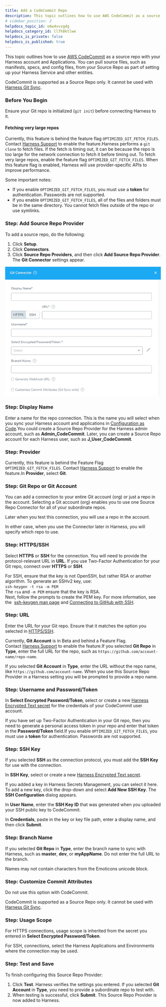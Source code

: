 ```yaml
---
title: Add a CodeCommit Repo
description: This topic outlines how to use AWS CodeCommit as a source repo with your Harness account and Applications. You can pull source files, such as manifests, specs, and config files, from your Source Repo…
# sidebar_position: 2
helpdocs_topic_id: o6w4vvzgdg
helpdocs_category_id: ll7h8ktlwe
helpdocs_is_private: false
helpdocs_is_published: true
---
```


This topic outlines how to use [AWS CodeCommit](https://docs.aws.amazon.com/codecommit/latest/userguide/welcome.html) as a source repo with your Harness account and Applications. You can pull source files, such as manifests, specs, and config files, from your Source Repo as part of setting up your Harness Service and other entities.

CodeCommit is supported as a Source Repo only. It cannot be used with [Harness Git Sync](../../config-as-code/configuration-as-code.md).

### Before You Begin

Ensure your Git repo is initialized (`git init`) before connecting Harness to it.

#### Fetching very large repos

Currently, this feature is behind the feature flag `OPTIMIZED_GIT_FETCH_FILES`. Contact [Harness Support](mailto:support@harness.io) to enable the feature.Harness performs a `git clone` to fetch files. If the fetch is timing out, it can be because the repo is too large for the network connection to fetch it before timing out. To fetch very large repos, enable the feature flag `OPTIMIZED_GIT_FETCH_FILES`. When this feature flag is enabled, Harness will use provider-specific APIs to improve performance.

Some important notes:

* If you enable `OPTIMIZED_GIT_FETCH_FILES`, you must use a **token** for authentication. Passwords are not supported.
* If you enable `OPTIMIZED_GIT_FETCH_FILES`, all of the files and folders must be in the same directory. You cannot fetch files outside of the repo or use symlinks.

### Step: Add Source Repo Provider

To add a source repo, do the following:

1. Click **Setup**.
2. Click **Connectors**.
3. Click **Source Repo Providers**, and then click **Add Source Repo Provider**. The **Git Connector** settings appear.

![](./static/add-a-code-commit-repo-28.png)


### Step: Display Name

Enter a name for the repo connection. This is the name you will select when you sync your Harness account and applications in [Configuration as Code](../../config-as-code/configuration-as-code.md).You could create a Source Repo Provider for the Harness admin account, such as **Admin\_CodeCommit**. Later, you can create a Source Repo account for each Harness user, such as **J\_User\_CodeCommit**.

### Step: Provider

Currently, this feature is behind the Feature Flag `OPTIMIZED_GIT_FETCH_FILES`. Contact [Harness Support](mailto:support@harness.io) to enable the feature.In **Provider**, select **Git**.

### Step: Git Repo or Git Account

You can add a connection to your entire Git account (org) or just a repo in the account. Selecting a Git account (org) enables you to use one Source Repo Connector for all of your subordinate repos.

Later when you test this connection, you will use a repo in the account.

In either case, when you use the Connector later in Harness, you will specify which repo to use.

### Step: HTTPS/SSH

Select **HTTPS** or **SSH** for the connection. You will need to provide the protocol-relevant URL in **URL**. If you use Two-Factor Authentication for your Git repo, connect over **HTTPS** or **SSH**.

For SSH, ensure that the key is not OpenSSH, but rather RSA or another algorithm. To generate an SSHv2 key, use:   
`ssh-keygen -t rsa -m PEM`   
The `rsa` and `-m PEM` ensure that the key is RSA.  
Next, follow the prompts to create the PEM key. For more information, see the  [ssh-keygen man page](https://linux.die.net/man/1/ssh-keygen) and [Connecting to GitHub with SSH](https://help.github.com/en/github/authenticating-to-github/connecting-to-github-with-ssh).

### Step: URL

Enter the URL for your Git repo. Ensure that it matches the option you selected in [HTTPS/SSH](#https_ssh).

Currently, **Git Account** is in Beta and behind a Feature Flag. Contact [Harness Support](https://mail.google.com/mail/?view=cm&fs=1&tf=1&to=support@harness.io) to enable the feature.If you selected **Git Repo** in **Type**, enter the full URL for the repo, such as `https://github.com/account-name/repo-name`.

If you selected **Git Account** in **Type**, enter the URL without the repo name, like `https://github.com/account-name`. When you use this Source Repo Provider in a Harness setting you will be prompted to provide a repo name.

### Step: Username and Password/Token

In **Select Encrypted Password/Token**, select or create a new [Harness Encrypted Text secret](../../security/secrets-management/use-encrypted-text-secrets.md) for the credentials of your CodeCommit user account.

If you have set up Two-Factor Authentication in your Git repo, then you need to generate a personal access token in your repo and enter that token in the **Password/Token** field.If you enable `OPTIMIZED_GIT_FETCH_FILES`, you must use a **token** for authentication. Passwords are not supported.

### Step: SSH Key

If you selected **SSH** as the connection protocol, you must add the **SSH Key** for use with the connection.

In **SSH Key**, select or create a new [Harness Encrypted Text secret](../../security/secrets-management/use-encrypted-text-secrets.md).

If you added a key in Harness Secrets Management, you can select it here. To add a new key, click the drop-down and select **Add New SSH Key**. The **SSH Configuration** dialog appears.

In **User Name**, enter the **SSH Key ID** that was generated when you uploaded your SSH public key to CodeCommit.

In **Credentials**, paste in the key or key file path, enter a display name, and then click **Submit**.

### Step: Branch Name

If you selected **Git Repo** in **Type**, enter the branch name to sync with Harness, such as **master**, **dev**, or **myAppName**. Do not enter the full URL to the branch.

Names may not contain characters from the Emoticons unicode block.

### Step: Customize Commit Attributes

Do not use this option with CodeCommit.

CodeCommit is supported as a Source Repo only. It cannot be used with [Harness Git Sync](../../config-as-code/configuration-as-code.md).

### Step: Usage Scope

For HTTPS connections, usage scope is inherited from the secret you entered in **Select Encrypted Password/Token**.

For SSH, connections, select the Harness Applications and Environments where the connection may be used.

### Step: Test and Save

To finish configuring this Source Repo Provider:

1. Click **Test**. Harness verifies the settings you entered. If you selected **Git Account** in **Type**, you need to provide a subordinate repo to test with.
2. When testing is successful, click **Submit**. This Source Repo Provider is now added to Harness.

